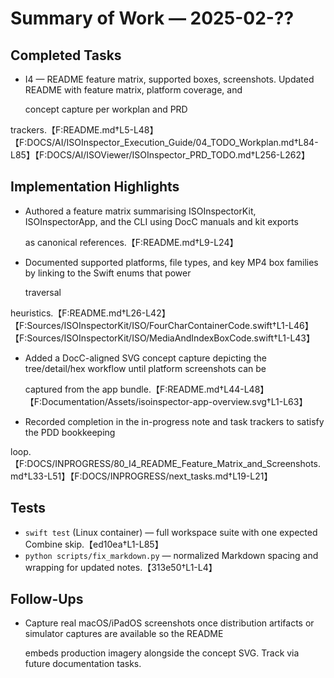 # Summary of Work — 2025-02-??

## Completed Tasks

- I4 — README feature matrix, supported boxes, screenshots. Updated README with feature matrix, platform coverage, and

  concept capture per workplan and PRD

trackers.【F:README.md†L5-L48】【F:DOCS/AI/ISOInspector_Execution_Guide/04_TODO_Workplan.md†L84-L85】【F:DOCS/AI/ISOViewer/ISOInspector_PRD_TODO.md†L256-L262】

## Implementation Highlights

- Authored a feature matrix summarising ISOInspectorKit, ISOInspectorApp, and the CLI using DocC manuals and kit exports

  as canonical references.【F:README.md†L9-L24】

- Documented supported platforms, file types, and key MP4 box families by linking to the Swift enums that power

  traversal

heuristics.【F:README.md†L26-L42】【F:Sources/ISOInspectorKit/ISO/FourCharContainerCode.swift†L1-L46】【F:Sources/ISOInspectorKit/ISO/MediaAndIndexBoxCode.swift†L1-L43】

- Added a DocC-aligned SVG concept capture depicting the tree/detail/hex workflow until platform screenshots can be

  captured from the app bundle.【F:README.md†L44-L48】【F:Documentation/Assets/isoinspector-app-overview.svg†L1-L63】

- Recorded completion in the in-progress note and task trackers to satisfy the PDD bookkeeping


loop.【F:DOCS/INPROGRESS/80_I4_README_Feature_Matrix_and_Screenshots.md†L33-L51】【F:DOCS/INPROGRESS/next_tasks.md†L19-L21】

## Tests

- `swift test` (Linux container) — full workspace suite with one expected Combine skip.【ed10ea†L1-L85】
- `python scripts/fix_markdown.py` — normalized Markdown spacing and wrapping for updated notes.【313e50†L1-L4】

## Follow-Ups

- Capture real macOS/iPadOS screenshots once distribution artifacts or simulator captures are available so the README

  embeds production imagery alongside the concept SVG. Track via future documentation tasks.
